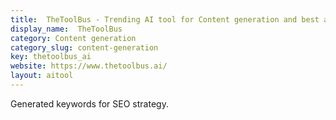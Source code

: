 ```yaml
---
title:  TheToolBus - Trending AI tool for Content generation and best alternatives
display_name:  TheToolBus
category: Content generation
category_slug: content-generation
key: thetoolbus_ai
website: https://www.thetoolbus.ai/
layout: aitool
---
```


Generated keywords for SEO strategy.
